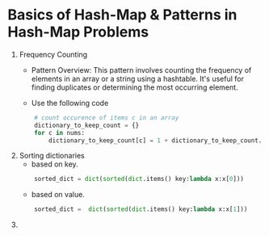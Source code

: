 # Basics of Hash-Map & Patterns in Hash-Map Problems 
1.  Frequency Counting 
    - Pattern Overview:
        This pattern involves counting the frequency of elements in an array or a string using a hashtable. It's useful for finding duplicates or determining the most occurring element.
        
    - Use the following code  
    ```python
        # count occurence of items c in an array 
        dictionary_to_keep_count = {}
        for c in nums:
            dictionary_to_keep_count[c] = 1 + dictionary_to_keep_count.get(c,0)
    ```
2.  Sorting dictionaries 
    - based on key.
    ```python 
        sorted_dict = dict(sorted(dict.items() key:lambda x:x[0]))
    ```
    - based on value.
    ```python 
        sorted_dict =  dict(sorted(dict.items() key:lambda x:x[1]))
    ```
3. 
